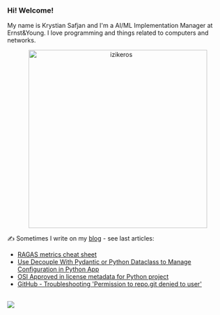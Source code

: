 ### Hi! Welcome!

<!-- INTRO -->
<p>My name is Krystian Safjan and I'm a AI/ML Implementation Manager at Ernst&Young. I love programming and things related to computers and networks.</p>

<!-- TECHNOLOGIES AND STATS -->
<center>
<!-- <p><img align="left" src="https://github-readme-stats.vercel.app/api/top-langs?username=izikeros&show_icons=true&locale=en&layout=compact" alt="izikeros" /></p> -->

<p>&nbsp;<img align="center" src="https://github-readme-stats.vercel.app/api?username=izikeros&count_private=true&show_icons=true" alt="izikeros" width="410" /></p>
</center>

<!-- MY WRITINGS -->
✍️ Sometimes I write on my [blog](http://safjan.com) - see last articles:
<!-- BLOG-POST-LIST:START -->
- [RAGAS metrics cheat sheet](https://www.safjan.com/ragas-metrics-cheat-sheet/)
- [Use Decouple With Pydantic or Python Dataclass to Manage Configuration in Python App](https://www.safjan.com/use-decouple-with-pydantic-or-python-dataclass-to-manage-configuration-in-py/)
- [OSI Approved in license metadata for Python project](https://www.safjan.com/osi-approved-in-license-metadata-for-python-project/)
- [GitHub - Troubleshooting &#39;Permission to repo.git denied to user&#39;](https://www.safjan.com/github-permission-to-repogit-denied-to-user/)
<!-- BLOG-POST-LIST:END -->

<!-- TROPHY -->
<br />
<img src="https://github-profile-trophy.vercel.app/?username=izikeros&theme=nord&no-frame=true&margin-w=10&column=7" />
